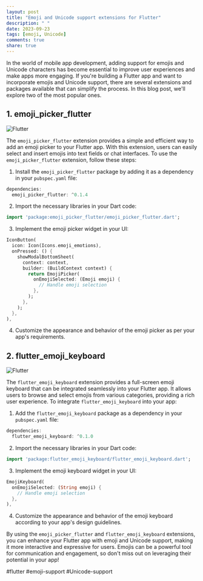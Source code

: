 ```yaml
---
layout: post
title: "Emoji and Unicode support extensions for Flutter"
description: " "
date: 2023-09-23
tags: [emoji, Unicode]
comments: true
share: true
---
```


In the world of mobile app development, adding support for emojis and Unicode characters has become essential to improve user experiences and make apps more engaging. If you're building a Flutter app and want to incorporate emojis and Unicode support, there are several extensions and packages available that can simplify the process. In this blog post, we'll explore two of the most popular ones.

## 1. emoji_picker_flutter

![Flutter](https://img.shields.io/badge/Flutter-Extension-blue)

The `emoji_picker_flutter` extension provides a simple and efficient way to add an emoji picker to your Flutter app. With this extension, users can easily select and insert emojis into text fields or chat interfaces. To use the `emoji_picker_flutter` extension, follow these steps:

1. Install the `emoji_picker_flutter` package by adding it as a dependency in your `pubspec.yaml` file:

```dart
dependencies:
  emoji_picker_flutter: ^0.1.4
```

2. Import the necessary libraries in your Dart code:

```dart
import 'package:emoji_picker_flutter/emoji_picker_flutter.dart';
```

3. Implement the emoji picker widget in your UI:

```dart
IconButton(
  icon: Icon(Icons.emoji_emotions),
  onPressed: () {
    showModalBottomSheet(
      context: context,
      builder: (BuildContext context) {
        return EmojiPicker(
          onEmojiSelected: (Emoji emoji) {
            // Handle emoji selection
          },
        );
      },
    );
  },
),
```

4. Customize the appearance and behavior of the emoji picker as per your app's requirements.

## 2. flutter_emoji_keyboard

![Flutter](https://img.shields.io/badge/Flutter-Extension-blue)

The `flutter_emoji_keyboard` extension provides a full-screen emoji keyboard that can be integrated seamlessly into your Flutter app. It allows users to browse and select emojis from various categories, providing a rich user experience. To integrate `flutter_emoji_keyboard` into your app:

1. Add the `flutter_emoji_keyboard` package as a dependency in your `pubspec.yaml` file:

```dart
dependencies:
  flutter_emoji_keyboard: ^0.1.0
```

2. Import the necessary libraries in your Dart code:

```dart
import 'package:flutter_emoji_keyboard/flutter_emoji_keyboard.dart';
```

3. Implement the emoji keyboard widget in your UI:

```dart
EmojiKeyboard(
  onEmojiSelected: (String emoji) {
    // Handle emoji selection
  },
),
```

4. Customize the appearance and behavior of the emoji keyboard according to your app's design guidelines.

By using the `emoji_picker_flutter` and `flutter_emoji_keyboard` extensions, you can enhance your Flutter app with emoji and Unicode support, making it more interactive and expressive for users. Emojis can be a powerful tool for communication and engagement, so don't miss out on leveraging their potential in your app!

#flutter #emoji-support #Unicode-support